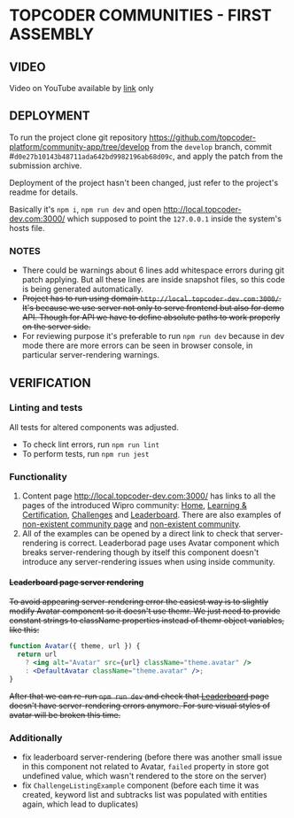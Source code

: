 # TOPCODER COMMUNITIES - FIRST ASSEMBLY

## VIDEO
Video on YouTube available by [link](https://youtu.be/oD3sO11hERM) only

## DEPLOYMENT
To run the project clone git repository https://github.com/topcoder-platform/community-app/tree/develop from the `develop` branch, commit #`d0e27b10143b48711ada642bd9982196ab68d09c`, and apply the patch from the submission archive.

Deployment of the project hasn't been changed, just refer to the project's readme for details.

Basically it's `npm i`, `npm run dev` and open http://local.topcoder-dev.com:3000/ which supposed to point the `127.0.0.1` inside the system's hosts file.

### NOTES
- There could be warnings about 6 lines add whitespace errors during git patch applying. But all these lines are inside snapshot files, so this code is being generated automatically.
- ~~Project has to run using domain `http://local.topcoder-dev.com:3000/`. It's because we use server not only to serve frontend but also for demo API.
  Though for API we have to define absolute paths to work properly on the server side.~~
- For reviewing purpose it's preferable to run `npm run dev` because in dev mode there are more errors can be seen in browser console, in particular server-rendering warnings.

## VERIFICATION

### Linting and tests
All tests for altered components was adjusted.
- To check lint errors, run `npm run lint`
- To perform tests, run `npm run jest`

### Functionality
1. Content page http://local.topcoder-dev.com:3000/ has links to all the pages of the introduced Wipro community: [Home](http://local.topcoder-dev.com:3000/community/wipro/home), [Learning & Certification](http://local.topcoder-dev.com:3000/community/wipro/about), [Challenges](http://local.topcoder-dev.com:3000/community/wipro/challenges) and [Leaderboard](http://local.topcoder-dev.com:3000/community/wipro/leaderboard). There are also examples of [non-existent community page](http://local.topcoder-dev.com:3000/community/wipro/404) and [non-existent community](http://local.topcoder-dev.com:3000/community/404/home).
2. All of the examples can be opened by a direct link to check that server-rendering is correct. Leaderborad page uses Avatar component which breaks server-rendering though by itself this component doesn't introduce any server-rendering issues when using inside community.

#### ~~Leaderboard page server rendering~~
~~To avoid appearing server-rendering error the easiest way is to slightly modify Avatar component so it doesn't use themr. We just need to provide constant strings to className properties instead of themr object variables, like this:~~
```jsx
function Avatar({ theme, url }) {
  return url
    ? <img alt="Avatar" src={url} className="theme.avatar" />
    : <DefaultAvatar className="theme.avatar" />;
}
```
~~After that we can re-run `npm run dev` and check that [Leaderboard](http://local.topcoder-dev.com:3000/community/wipro/leaderboard) page doesn't have server-rendering errors anymore. For sure visual styles of avatar will be broken this time.~~

### Additionally
- fix leaderboard server-rendering (before there was another small issue in this component not related to Avatar, `failed` property in store got undefined value, which wasn't rendered to the store on the server)
- fix `ChallengeListingExample` component (before each time it was created, keyword list and subtracks list was populated with entities again, which lead to duplicates)
